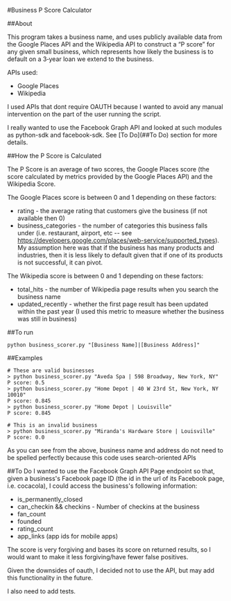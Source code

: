 #Business P Score Calculator

##About

This program takes a business name, and uses publicly available data from the Google Places API and the Wikipedia API to construct a “P score” for any given small business, which represents how likely the business is to default on a 3‐year loan we extend to the business.

APIs used:
* Google Places
* Wikipedia

I used APIs that dont require OAUTH because I wanted to avoid any manual intervention on the part of the user running the script.

I really wanted to use the Facebook Graph API and looked at such modules as python-sdk and facebook-sdk. See [To Do](##To Do) section for more details.

##How the P Score is Calculated

The P Score is an average of two scores, the Google Places score (the score calculated by metrics provided by the Google Places API) and the Wikipedia Score.

The Google Places score is between 0 and 1 depending on these factors:
* rating - the average rating that customers give the business (if not available
  then 0)
* business_categories - the number of categories this business falls under (i.e.
  restaurant, airport, etc -- see
  https://developers.google.com/places/web-service/supported_types). My
  assumption here was that if the business has many products and industries,
  then it is less likely to default given that if one of its products is not
  successful, it can pivot.

The Wikipedia score is between 0 and 1 depending on these factors:
* total_hits - the number of Wikipedia page results when you search the business
  name
* updated_recently - whether the first page result has been updated within the
  past year (I used this metric to measure whether the business was still
  in business)

##To run
```
python business_scorer.py "[Business Name]|[Business Address]"
```

##Examples
```
# These are valid businesses
> python business_scorer.py "Aveda Spa | 598 Broadway, New York, NY"
P score: 0.5
> python business_scorer.py "Home Depot | 40 W 23rd St, New York, NY 10010"
P score: 0.845
> python business_scorer.py "Home Depot | Louisville"
P score: 0.845

# This is an invalid business
> python business_scorer.py "Miranda's Hardware Store | Louisville"
P score: 0.0
```
As you can see from the above, business name and address do not need to be
spelled perfectly because this code uses search-oriented APIs

##To Do
I wanted to use the Facebook Graph API Page endpoint so that, given a business's Facebook page ID (the id in the url of its Facebook page, i.e. cocacola), I could access the business's following information:
* is_permanently_closed
* can_checkin && checkins - Number of checkins at the business
* fan_count
* founded
* rating_count
* app_links (app ids for mobile apps)

The score is very forgiving and bases its score on returned results, so I would
want to make it less forgiving/have fewer false positives.

Given the downsides of oauth, I decided not to use the API, but may add this functionality in the future.

I also need to add tests.

